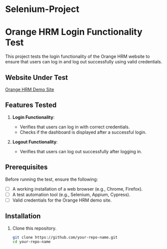 # Selenium-Project
# Orange HRM Login Functionality Test

This project tests the login functionality of the Orange HRM website to ensure that users can log in and log out successfully using valid credentials.

## Website Under Test
[Orange HRM Demo Site](https://opensource-demo.orangehrmlive.com/web/index.php/dashboard/index)

## Features Tested
1. **Login Functionality**:
   - Verifies that users can log in with correct credentials.
   - Checks if the dashboard is displayed after a successful login.

2. **Logout Functionality**:
   - Verifies that users can log out successfully after logging in.

## Prerequisites
Before running the test, ensure the following:

- [ ] A working installation of a web browser (e.g., Chrome, Firefox).
- [ ] A test automation tool (e.g., Selenium, Appium, Cypress).
- [ ] Valid credentials for the Orange HRM demo site.

## Installation
1. Clone this repository.
   ```bash
   git clone https://github.com/your-repo-name.git
   cd your-repo-name
